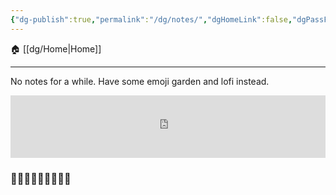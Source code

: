 ```yaml
---
{"dg-publish":true,"permalink":"/dg/notes/","dgHomeLink":false,"dgPassFrontmatter":false}
---
```



🏠 [[dg/Home|Home]]
____

No notes for a while. Have some emoji garden and lofi instead.

<iframe src="https://tunein.com/embed/player/s309442/"style="width:100%; height:100px;" scrolling="yes" frameborder="yes"></iframe>

### 🌱🌻🌱🌿🌺🌿🍀🌸🌱
